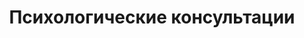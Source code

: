 ---
layout: default
img: 04.jpeg
category: Services
title: Психологические консультации
description: |
---